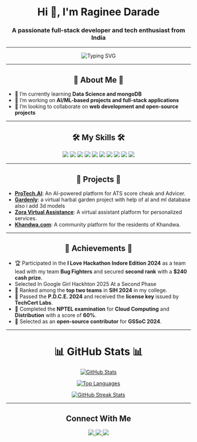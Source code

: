   <h1 align="center">Hi 👋, I'm Raginee Darade </h1>
<h3 align="center">A passionate full-stack developer and tech enthusiast from India</h3>

---

<p align="center">
  <img src="https://readme-typing-svg.herokuapp.com?font=Fira+Code&weight=500&size=22&pause=1000&color=FF5733&center=true&width=435&lines=Welcome+to+my+GitHub+Profile!;I+love+coding+and+creating+projects!" alt="Typing SVG"  />
</p>

---

<h2 align="center">🚀 About Me 🚀</h2>

- 🌱 I’m currently learning **Data Science and  mongoDB** 
- 🔭 I’m working on **AI/ML-based projects and full-stack applications**  
- 👯 I’m looking to collaborate on **web development and open-source projects**  
 

-------------------------------------------

<h2 align="center">🛠️ My Skills 🛠️</h2>

<p align="center">
  <img src="https://img.shields.io/badge/-Python-blue?logo=python&logoColor=white" />
  <img src="https://img.shields.io/badge/-Django-green?logo=django&logoColor=white" />
  <img src="https://img.shields.io/badge/-HTML-orange?logo=html5&logoColor=white" />
  <img src="https://img.shields.io/badge/-CSS-blue?logo=css3&logoColor=white" />
  <img src="https://img.shields.io/badge/-JavaScript-yellow?logo=javascript&logoColor=white" />
  <img src="https://img.shields.io/badge/-Bootstrap-purple?logo=bootstrap&logoColor=white" />
  <img src="https://img.shields.io/badge/-SQL-lightgrey?logo=postgresql&logoColor=white" />
  <img src="https://img.shields.io/badge/-AWS-orange?logo=amazonaws&logoColor=white" />
  <img src="https://img.shields.io/badge/-GCP-red?logo=googlecloud&logoColor=white" />
  <img src="https://img.shields.io/badge/-Azure-blue?logo=microsoftazure&logoColor=white" />
</p>

---------------------------------------------------

<h2 align="center">📂 Projects 📂</h2>

 - [**ProTech.AI**](https://github.com/ragineedarade/protech.ai): An AI-powered platform for ATS score cheak and Advicer.  
- [**Gardenly**](https://github.com/ragineedarade/gardenly): a virtual harbal garden project with help of al and ml database also i add 3d models 
- [**Zora Virtual Assistance**](https://github.com/ragineedarade/zora-virtual-assistance): A virtual assistant platform for personalized services.  
- [**Khandwa.com**](https://github.com/ragineedarade/khandwa): A community platform for the residents of Khandwa.  


---------------------------------------------

<h2 align="center">🌟  Achievements  🌟</h2>

 - 🏆 Participated in the **I Love Hackathon Indore Edition 2024** as a team lead with my team **Bug Fighters** and secured 
       **second rank** with a **$240 cash prize**.
- Selected In Google Girl Hackhton 2025 At a Second Phase
- 🚀 Ranked among the **top two teams** in **SIH 2024** in my college.  
- 📜 Passed the **P.D.C.E. 2024** and received the **license key** issued by **TechCert Labs**.  
- 🏅 Completed the **NPTEL examination** for **Cloud Computing** and **Distribution** with a score of **60%**.  
- 🌱 Selected as an **open-source contributor** for **GSSoC 2024**.  
 

---------------------

<h1 align="center">📊 GitHub Stats 📊</h1>

<p align="center">
  <a href="https://github.com/anuraghazra/github-readme-stats">
    <img src="https://github-readme-stats.vercel.app/api?username=ragineedarade&show_icons=true&theme=radical&hide_border=true&count_private=true" alt="GitHub Stats" />
  </a>
</p>

<p align="center">
  <a href="https://github.com/anuraghazra/github-readme-stats">
    <img src="https://github-readme-stats.vercel.app/api/top-langs/?username=ragineedarade&layout=compact&theme=radical&hide_border=true" alt="Top Languages" />
  </a>
</p>

 <p align="center">
  <a href="https://git.io/streak-stats">
    <img src="https://github-readme-streak-stats.herokuapp.com/?user=ragineedarade&theme=radical&hide_border=true" alt="GitHub Streak Stats" />
  </a>
</p>


---

<h2 align="center"> Connect With Me </h2>

<p align="center">
  <a href="https://www.linkedin.com/in/ragineedarade/">
    <img src="https://img.shields.io/badge/-LinkedIn-blue?logo=linkedin&logoColor=white" />
  </a> 
    
  <a href="mailto:ragineedarade@gmail.com">
    <img src="https://img.shields.io/badge/-Email-red?logo=gmail&logoColor=white" />
  </a>
  <a href="https://github.com/ragineedarade">
    <img src="https://img.shields.io/badge/-GitHub-black?logo=github&logoColor=white" />
  </a>
</p>
